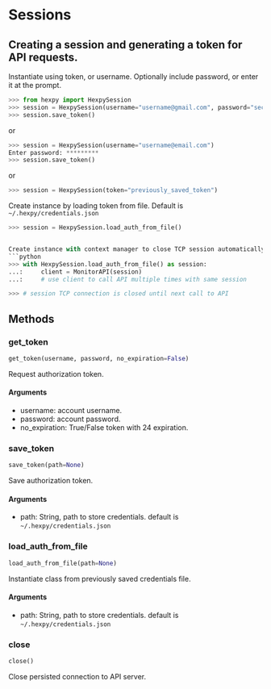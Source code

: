 Sessions
=============

## Creating a session and generating a token for API requests.

Instantiate using token, or username. Optionally include password, or enter it at the prompt.
```python
>>> from hexpy import HexpySession
>>> session = HexpySession(username="username@gmail.com", password="secretpassword")
>>> session.save_token()
```
or
```python
>>> session = HexpySession(username="username@email.com")
Enter password: *********
>>> session.save_token()
```
or
```python
>>> session = HexpySession(token="previously_saved_token")
```
Create instance by loading token from file.  Default is `~/.hexpy/credentials.json`
```python
>>> session = HexpySession.load_auth_from_file()


Create instance with context manager to close TCP session automatically when finished
```python
>>> with HexpySession.load_auth_from_file() as session:
...:     client = MonitorAPI(session)
...:     # use client to call API multiple times with same session

>>> # session TCP connection is closed until next call to API
```

## Methods

### get_token

```python
get_token(username, password, no_expiration=False)
```

Request authorization token.
#### Arguments

* username: account username.
* password: account password.
* no_expiration: True/False token with 24 expiration.

### save_token
```python
save_token(path=None)
```
Save authorization token.
#### Arguments
* path: String, path to store credentials. default is `~/.hexpy/credentials.json`

### load_auth_from_file
```python
load_auth_from_file(path=None)
```
Instantiate class from previously saved credentials file.
#### Arguments
* path: String, path to store credentials. default is `~/.hexpy/credentials.json`

### close

```python
close()
```
Close persisted connection to API server.

